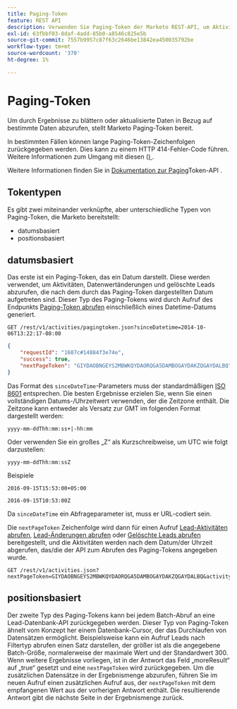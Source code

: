 ```yaml
---
title: Paging-Token
feature: REST API
description: Verwenden Sie Paging-Token der Marketo REST-API, um Aktivitäten und Leads abzurufen. Sie umfassen datums- und positionsbasierte Token, ISO 8601 SinceDatetime und 414-Fehler.
exl-id: 63fbbf03-8daf-4add-85b0-a8546c825e5b
source-git-commit: 7557b9957c87f63c2646be13842ea450035792be
workflow-type: tm+mt
source-wordcount: '370'
ht-degree: 1%

---
```


# Paging-Token

Um durch Ergebnisse zu blättern oder aktualisierte Daten in Bezug auf bestimmte Daten abzurufen, stellt Marketo Paging-Token bereit.

In bestimmten Fällen können lange Paging-Token-Zeichenfolgen zurückgegeben werden. Dies kann zu einem HTTP 414-Fehler-Code führen. Weitere Informationen zum Umgang mit diesen ([) ](error-codes.md).

Weitere Informationen finden Sie in [ Dokumentation zur Paging](https://developer.adobe.com/marketo-apis/api/mapi/#tag/Activities/operation/getActivitiesPagingTokenUsingGET)Token-API .

## Tokentypen

Es gibt zwei miteinander verknüpfte, aber unterschiedliche Typen von Paging-Token, die Marketo bereitstellt:

- datumsbasiert
- positionsbasiert

## datumsbasiert

Das erste ist ein Paging-Token, das ein Datum darstellt. Diese werden verwendet, um Aktivitäten, Datenwertänderungen und gelöschte Leads abzurufen, die nach dem durch das Paging-Token dargestellten Datum aufgetreten sind. Dieser Typ des Paging-Tokens wird durch Aufruf des Endpunkts [Paging-Token abrufen](https://developer.adobe.com/marketo-apis/api/mapi/#tag/Activities/operation/getActivitiesPagingTokenUsingGET) einschließlich eines Datetime-Datums generiert.

```
GET /rest/v1/activities/pagingtoken.json?sinceDatetime=2014-10-06T13:22:17-08:00
```

```json
{
    "requestId": "1607c#14884f3e74e",
    "success": true,
    "nextPageToken": "GIYDAOBNGEYS2MBWKQYDAORQGA5DAMBOGAYDAKZQGAYDALBQ"
}
```

Das Format des `sinceDateTime`-Parameters muss der standardmäßigen [ISO 8601](https://de.wikipedia.org/wiki/ISO_8601) entsprechen. Die besten Ergebnisse erzielen Sie, wenn Sie einen vollständigen Datums-/Uhrzeitwert verwenden, der die Zeitzone enthält. Die Zeitzone kann entweder als Versatz zur GMT im folgenden Format dargestellt werden:

`yyyy-mm-ddThh:mm:ss+|-hh:mm`

Oder verwenden Sie ein großes „Z“ als Kurzschreibweise, um UTC wie folgt darzustellen:

`yyyy-mm-ddThh:mm:ssZ`

Beispiele

`2016-09-15T15:53:00+05:00`

`2016-09-15T10:53:00Z`

Da `sinceDateTime` ein Abfrageparameter ist, muss er URL-codiert sein.

Die `nextPageToken` Zeichenfolge wird dann für einen Aufruf [Lead-Aktivitäten abrufen](https://developer.adobe.com/marketo-apis/api/mapi/#tag/Activities/operation/getLeadActivitiesUsingGET), [Lead-Änderungen abrufen](https://developer.adobe.com/marketo-apis/api/mapi/#tag/Activities/operation/getLeadChangesUsingGET) oder [Gelöschte Leads abrufen](https://developer.adobe.com/marketo-apis/api/mapi/#tag/Activities/operation/getDeletedLeadsUsingGET) bereitgestellt, und die Aktivitäten werden nach dem Datum/der Uhrzeit abgerufen, das/die der API zum Abrufen des Paging-Tokens angegeben wurde.

```
GET /rest/v1/activities.json?nextPageToken=GIYDAOBNGEYS2MBWKQYDAORQGA5DAMBOGAYDAKZQGAYDALBQ&activityTypeIds=1&activityTypeIds=12
```

## positionsbasiert

Der zweite Typ des Paging-Tokens kann bei jedem Batch-Abruf an eine Lead-Datenbank-API zurückgegeben werden. Dieser Typ von Paging-Token ähnelt vom Konzept her einem Datenbank-Cursor, der das Durchlaufen von Datensätzen ermöglicht. Beispielsweise kann ein Aufruf Leads nach Filtertyp abrufen einen Satz darstellen, der größer ist als die angegebene Batch-Größe, normalerweise der maximale Wert und der Standardwert 300. Wenn weitere Ergebnisse vorliegen, ist in der Antwort das Feld „moreResult“ auf „true“ gesetzt und eine `nextPageToken` wird zurückgegeben. Um die zusätzlichen Datensätze in der Ergebnismenge abzurufen, führen Sie im neuen Aufruf einen zusätzlichen Aufruf aus, der `nextPageToken` mit dem empfangenen Wert aus der vorherigen Antwort enthält. Die resultierende Antwort gibt die nächste Seite in der Ergebnismenge zurück.
